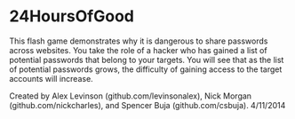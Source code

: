 24HoursOfGood
=============

This flash game demonstrates why it is dangerous to share passwords across websites. You take the role of a hacker who has gained a list of potential passwords that belong to your targets. You will see that as the list of potential passwords grows, the difficulty of gaining access to the target accounts will increase.

Created by Alex Levinson (github.com/levinsonalex), Nick Morgan (github.com/nickcharles), and Spencer Buja (github.com/csbuja). 4/11/2014
